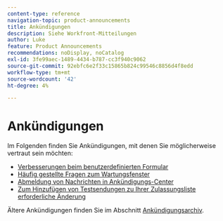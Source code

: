 ```yaml
---
content-type: reference
navigation-topic: product-announcements
title: Ankündigungen
description: Siehe Workfront-Mitteilungen
author: Luke
feature: Product Announcements
recommendations: noDisplay, noCatalog
exl-id: 3fe99aec-1489-4434-b787-cc3f940c9062
source-git-commit: 92ebfc6e2f33c15865b824c99546c8856d4f8edd
workflow-type: tm+mt
source-wordcount: '42'
ht-degree: 4%

---
```


# Ankündigungen

Im Folgenden finden Sie Ankündigungen, mit denen Sie möglicherweise vertraut sein möchten:

* [Verbesserungen beim benutzerdefinierten Formular](../../product-announcements/announcements/custom-form-enhancements.md)
* [Häufig gestellte Fragen zum Wartungsfenster](../../product-announcements/announcements/maintenance-window-faq.md)
* [Abmeldung von Nachrichten in Ankündigungs-Center](unsubscribe-from-ac-messages.md)
* [Zum Hinzufügen von Testsendungen zu Ihrer Zulassungsliste erforderliche Änderung](proofhq-domain-change-workfront.md)



Ältere Ankündigungen finden Sie im Abschnitt [Ankündigungsarchiv](announcement-archive/announcement-archive.md).

